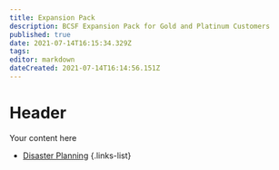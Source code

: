 ```yaml
---
title: Expansion Pack 
description: BCSF Expansion Pack for Gold and Platinum Customers
published: true
date: 2021-07-14T16:15:34.329Z
tags: 
editor: markdown
dateCreated: 2021-07-14T16:14:56.151Z
---
```


# Header
Your content here

- [Disaster Planning](/gold/disaster-planning)
{.links-list}